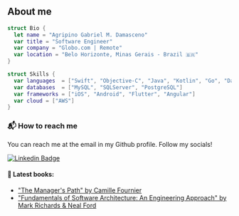 ## About me
```swift
struct Bio {
  let name = "Agripino Gabriel M. Damasceno"
  var title = "Software Engineer"
  var company = "Globo.com | Remote"
  var location = "Belo Horizonte, Minas Gerais - Brazil 🇧🇷"
}

struct Skills {
  var languages  = ["Swift", "Objective-C", "Java", "Kotlin", "Go", "Dart", "Javascript"]
  var databases  = ["MySQL", "SQLServer", "PostgreSQL"]
  var frameworks = ["iOS", "Android", "Flutter", "Angular"]
  var cloud = ["AWS"]
}
```

### :mailbox_with_mail: How to reach me
You can reach me at the email in my Github profile. Follow my socials!

[![Linkedin Badge](https://img.shields.io/badge/-LinkedIn-blue?style=flat-square&logo=Linkedin&logoColor=white&link=https://www.linkedin.com/in/agripinogabriel/)](https://www.linkedin.com/in/agripinogabriel/)

#### 📘 Latest books: 
- ["The Manager's Path" by Camille Fournier](https://ler.amazon.com.br/kp/embed?asin=B06XP3GJ7F&preview=newtab&linkCode=kpe&ref_=cm_sw_r_kb_dp_DNSWQN3EAWMKYQ9XGPQ7)
- ["Fundamentals of Software Architecture: An Engineering Approach" by Mark Richards & Neal Ford](https://ler.amazon.com.br/kp/embed?asin=B0849MPK73&preview=newtab&linkCode=kpe&ref_=cm_sw_r_kb_dp_AD3PEP7P2Y3ZXZ0H2X28)
